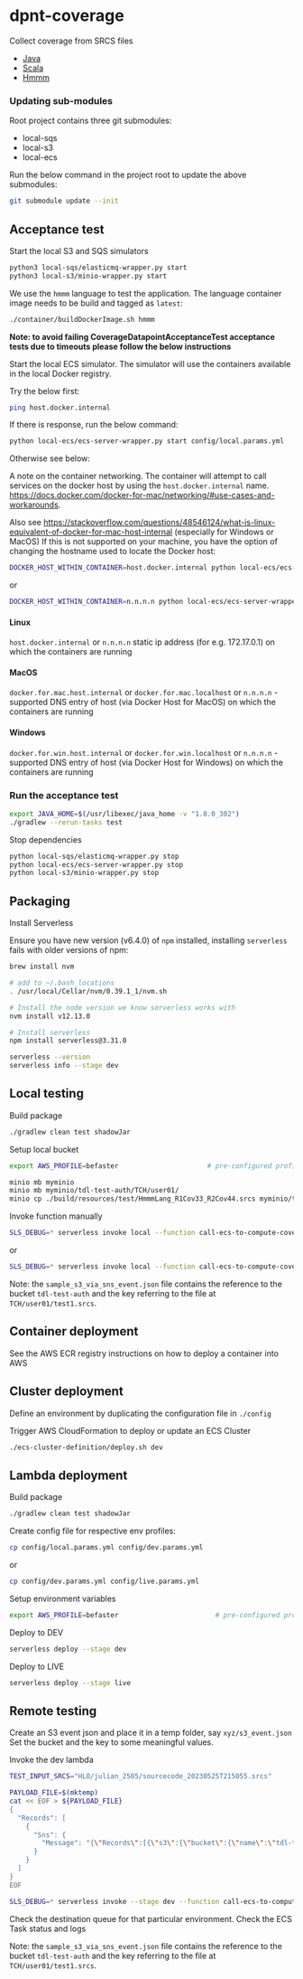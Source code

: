 # dpnt-coverage

Collect coverage from SRCS files

- [Java](./container/images/java/)
- [Scala](./container/images/scala/)
- [Hmmm](./container/images/hmmm/)

### Updating sub-modules

Root project contains three git submodules:

- local-sqs
- local-s3
- local-ecs

Run the below command in the project root to update the above submodules:

```bash
git submodule update --init
```

## Acceptance test

Start the local S3 and SQS simulators
```bash
python3 local-sqs/elasticmq-wrapper.py start
python3 local-s3/minio-wrapper.py start
```

We use the `hmmm` language to test the application.
The language container image needs to be build and tagged as `latest`:
```bash
./container/buildDockerImage.sh hmmm
```

**Note: to avoid failing CoverageDatapointAcceptanceTest acceptance tests due to timeouts please follow the below instructions** 

Start the local ECS simulator. The simulator will use the containers available in the local Docker registry.

Try the below first:

```bash 
ping host.docker.internal
```

If there is response, run the below command:

```bash
python local-ecs/ecs-server-wrapper.py start config/local.params.yml
```

Otherwise see below:

A note on the container networking. The container will attempt to call services on the docker host by using the `host.docker.internal` name.
https://docs.docker.com/docker-for-mac/networking/#use-cases-and-workarounds. 

Also see https://stackoverflow.com/questions/48546124/what-is-linux-equivalent-of-docker-for-mac-host-internal (especially for Windows or MacOS)
If this is not supported on your machine, you have the option of changing the hostname used to locate the Docker host:
```bash
DOCKER_HOST_WITHIN_CONTAINER=host.docker.internal python local-ecs/ecs-server-wrapper.py start config/local.params.yml
```
or

```bash
DOCKER_HOST_WITHIN_CONTAINER=n.n.n.n python local-ecs/ecs-server-wrapper.py start config/local.params.yml
```

#### Linux
`host.docker.internal` or `n.n.n.n` static ip address (for e.g. 172.17.0.1) on which the containers are running  

#### MacOS
`docker.for.mac.host.internal` or `docker.for.mac.localhost` or `n.n.n.n` - supported DNS entry of host (via Docker Host for MacOS) on which the containers are running 

#### Windows
`docker.for.win.host.internal` or `docker.for.win.localhost` or `n.n.n.n` - supported DNS entry of host (via Docker Host for Windows) on which the containers are running

### Run the acceptance test

```bash
export JAVA_HOME=$(/usr/libexec/java_home -v "1.8.0_302")
./gradlew --rerun-tasks test
```

Stop dependencies
```bash
python local-sqs/elasticmq-wrapper.py stop
python local-ecs/ecs-server-wrapper.py stop
python local-s3/minio-wrapper.py stop
```

## Packaging

Install Serverless

Ensure you have new version (v6.4.0) of `npm` installed, installing `serverless` fails with older versions of npm:

```bash
brew install nvm

# add to ~/.bash_locations
. /usr/local/Cellar/nvm/0.39.1_1/nvm.sh

# Install the node version we know serverless works with
nvm install v12.13.0

# Install serverless 
npm install serverless@3.31.0

serverless --version
serverless info --stage dev
```

## Local testing

Build package
```bash
./gradlew clean test shadowJar
```

Setup local bucket

```bash
export AWS_PROFILE=befaster                      # pre-configured profile contained in ~/.aws/credentials

minio mb myminio
minio mb myminio/tdl-test-auth/TCH/user01/
minio cp ./build/resources/test/HmmmLang_R1Cov33_R2Cov44.srcs myminio/tdl-test-auth/TCH/user01/test1.srcs
```

Invoke function manually
```bash
SLS_DEBUG=* serverless invoke local --function call-ecs-to-compute-coverage --path ../dpnt-sourcecode/src/test/resources/tdl/datapoint/sourcecode/sample_s3_via_sns_event.json
```
or

```bash
SLS_DEBUG=* serverless invoke local --function call-ecs-to-compute-coverage --path src/test/resources/tdl/datapoint/coverage/sample_s3_via_sns_event.json
```

Note: the `sample_s3_via_sns_event.json` file contains the reference to the bucket `tdl-test-auth` and the key referring to the file at `TCH/user01/test1.srcs`.

## Container deployment

See the AWS ECR registry instructions on how to deploy a container into AWS


## Cluster deployment

Define an environment by duplicating the configuration file in `./config`

Trigger AWS CloudFormation to deploy or update an ECS Cluster
```bash
./ecs-cluster-definition/deploy.sh dev
```

## Lambda deployment

Build package
```bash
./gradlew clean test shadowJar
```

Create config file for respective env profiles:

```bash
cp config/local.params.yml config/dev.params.yml
```

or

```bash
cp config/dev.params.yml config/live.params.yml
```

Setup environment variables

```bash
export AWS_PROFILE=befaster                        # pre-configured profile contained in ~/.aws/credentials
```

Deploy to DEV
```bash
serverless deploy --stage dev
```

Deploy to LIVE
```bash
serverless deploy --stage live
```

## Remote testing

Create an S3 event json and place it in a temp folder, say `xyz/s3_event.json`
Set the bucket and the key to some meaningful values.

Invoke the dev lambda
```bash
TEST_INPUT_SRCS="HLO/julian_2505/sourcecode_20230525T215055.srcs"

PAYLOAD_FILE=$(mktemp)
cat << EOF > ${PAYLOAD_FILE}
{
  "Records": [
    {
      "Sns": {
        "Message": "{\"Records\":[{\"s3\":{\"bucket\":{\"name\":\"tdl-test-auth\"},\"object\":{\"key\":\"${TEST_INPUT_SRCS}\"}}}]}"
      }
    }
  ]
}
EOF

SLS_DEBUG=* serverless invoke --stage dev --function call-ecs-to-compute-coverage --path ${PAYLOAD_FILE} --log
```

Check the destination queue for that particular environment.
Check the ECS Task status and logs

Note: the `sample_s3_via_sns_event.json` file contains the reference to the bucket `tdl-test-auth` and the key referring to the file at `TCH/user01/test1.srcs`.
